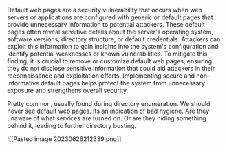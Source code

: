 Default web pages are a security vulnerability that occurs when web servers or applications are configured with generic or default pages that provide unnecessary information to potential attackers. These default pages often reveal sensitive details about the server's operating system, software versions, directory structure, or default credentials. Attackers can exploit this information to gain insights into the system's configuration and identify potential weaknesses or known vulnerabilities. To mitigate this finding, it is crucial to remove or customize default web pages, ensuring they do not disclose sensitive information that could aid attackers in their reconnaissance and exploitation efforts. Implementing secure and non-informative default pages helps protect the system from unnecessary exposure and strengthens overall security.


Pretty common, usually found during directory enumeration.  We should never see default web pages. Its an indication of bad hygiene. Are they unaware of what services are turned on. Or are they hiding something behind it, leading to further directory busting.

![[Pasted image 20230626212339.png]]


